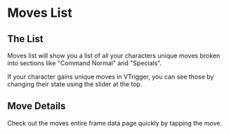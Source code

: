 # Moves List

## The List
Moves list will show you a list of all your characters unique moves broken into sections like "Command Normal" and "Specials".

If your character gains unique moves in VTrigger, you can see those by changing their state using the slider at the top.

## Move Details
Check out the moves entire frame data page quickly by tapping the move.